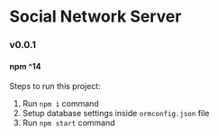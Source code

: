 # Social Network Server

### v0.0.1

#### npm ^14

Steps to run this project:

1. Run `npm i` command
2. Setup database settings inside `ormconfig.json` file
3. Run `npm start` command
